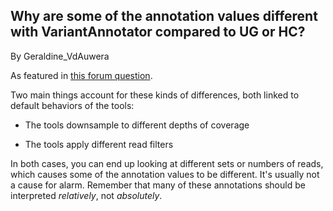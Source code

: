 ## Why are some of the annotation values different with VariantAnnotator compared to UG or HC?

By Geraldine_VdAuwera

<p>As featured in <a rel="nofollow" href="http://gatkforums.broadinstitute.org/discussion/1549/variant-annotator-annotations">this forum question</a>.</p>

<p>Two main things account for these kinds of differences, both linked to default behaviors of the tools:</p>

<ul><li><p>The tools downsample to different depths of coverage</p></li>
<li><p>The tools apply different read filters</p></li>
</ul><p>In both cases, you can end up looking at different sets or numbers of reads, which causes some of the annotation values to be different. It's usually not a cause for alarm. Remember that many of these annotations should be interpreted <em>relatively</em>, not <em>absolutely</em>.</p>
